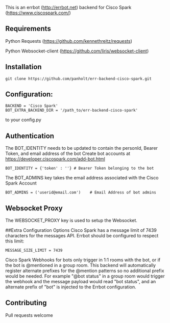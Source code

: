 
This is an errbot (http://errbot.net) backend for Cisco Spark (https://www.ciscospark.com/)

## Requirements
Python Requests (https://github.com/kennethreitz/requests)

Python Websocket-client (https://github.com/liris/websocket-client)


## Installation

```
git clone https://github.com/panholt/err-backend-cisco-spark.git
```

## Configuration:

```
BACKEND = 'Cisco Spark'
BOT_EXTRA_BACKEND_DIR = '/path_to/err-backend-cisco-spark'
```

to your config.py

## Authentication

The BOT_IDENTITY needs to be updated to contain the personId, Bearer Token, and email address of the bot
Create bot accounts at https://developer.ciscospark.com/add-bot.html

```
BOT_IDENTITY = {'token' : ''} # Bearer Token belonging to the bot
```

The BOT_ADMINS key takes the email address associated with the Cisco Spark Account
```
BOT_ADMINS = ('userid@email.com')    # Email Address of bot admins
```

## Websocket Proxy
The WEBSOCKET_PROXY key is used to setup the Websocket.

##Extra Configuration Options
Cisco Spark has a message limit of 7439 characters for the messages API. Errbot should be configured to respect this limit:
```
MESSAGE_SIZE_LIMIT = 7439
```

Cisco Spark Webhooks for bots only trigger in 1:1 rooms with the bot, or if the bot is @mentioned in a group room.
This backend will automatically register alternate prefixes for the @mention patterns so no additional prefix would be needed.
For example "@bot status" in a group room would trigger the webhook and the message payload would read "bot status", and an alternate prefix of "bot" is injected to the Errbot configuration.

## Contributing

Pull requests welcome
